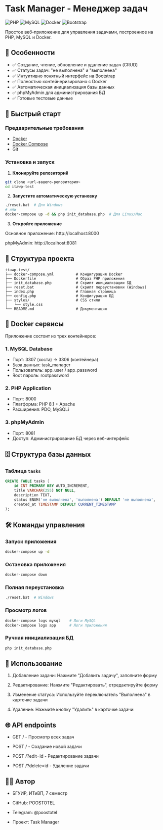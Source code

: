 # Task Manager - Менеджер задач

![PHP](https://img.shields.io/badge/PHP-8.1+-777BB4?style=for-the-badge&logo=php&logoColor=white)
![MySQL](https://img.shields.io/badge/MySQL-8.0-4479A1?style=for-the-badge&logo=mysql&logoColor=white)
![Docker](https://img.shields.io/badge/Docker-3.8-2496ED?style=for-the-badge&logo=docker&logoColor=white)
![Bootstrap](https://img.shields.io/badge/Bootstrap-5.x-7952B3?style=for-the-badge&logo=bootstrap&logoColor=white)

Простое веб-приложение для управления задачами, построенное на PHP, MySQL и Docker.

## 🌟 Особенности

- ✅ Создание, чтение, обновление и удаление задач (CRUD)
- ✅ Статусы задач: "не выполнена" и "выполнена"
- ✅ Интуитивно понятный интерфейс на Bootstrap
- ✅ Полностью контейнеризировано с Docker
- ✅ Автоматическая инициализация базы данных
- ✅ phpMyAdmin для администрирования БД
- ✅ Готовые тестовые данные

## 🚀 Быстрый старт

### Предварительные требования

- [Docker](https://www.docker.com/get-started/)
- [Docker Compose](https://docs.docker.com/compose/install/)
- Git

### Установка и запуск

1. **Клонируйте репозиторий**
```bash
git clone <url-вашего-репозитория>
cd itawp-test
```

2. **Запустите автоматическую установку**
```bash
./reset.bat  # Для Windows
# или
docker-compose up -d && php init_database.php  # Для Linux/Mac
```

3. **Откройте приложение**

Основное приложение: http://localhost:8000

phpMyAdmin: http://localhost:8081

## 📁 Структура проекта

```text
itawp-test/
├── docker-compose.yml          # Конфигурация Docker
├── Dockerfile                  # Образ PHP приложения
├── init_database.php           # Скрипт инициализации БД
├── reset.bat                   # Скрипт переустановки (Windows)
├── index.php                   # Главная страница
├── config.php                  # Конфигурация БД
├── styles/                     # CSS стили
│   └── style.css
└── README.md                   # Документация
```

## 🐳 Docker сервисы
Приложение состоит из трех контейнеров:

### 1. MySQL Database
- Порт: 3307 (хоста) → 3306 (контейнера)
- База данных: task_manager
- Пользователь: app_user / app_password
- Root пароль: rootpassword

### 2. PHP Application
- Порт: 8000
- Платформа: PHP 8.1 + Apache
- Расширения: PDO, MySQLi

### 3. phpMyAdmin
- Порт: 8081
- Доступ: Администрирование БД через веб-интерфейс

## 🗄️ Структура базы данных

### Таблица ```tasks```
```sql
CREATE TABLE tasks (
    id INT PRIMARY KEY AUTO_INCREMENT,
    title VARCHAR(255) NOT NULL,
    description TEXT,
    status ENUM('не выполнена', 'выполнена') DEFAULT 'не выполнена',
    created_at TIMESTAMP DEFAULT CURRENT_TIMESTAMP
);
```

## 🛠️ Команды управления
### Запуск приложения
```bash
docker-compose up -d
```
### Остановка приложения
```bash
docker-compose down
```
### Полная переустановка
```bash
./reset.bat  # Windows
```
### Просмотр логов
```bash
docker-compose logs mysql    # Логи MySQL
docker-compose logs app      # Логи приложения
```
### Ручная инициализация БД
```bash
php init_database.php
```

## 📝 Использование

1. Добавление задачи: Нажмите "Добавить задачу", заполните форму

2. Редактирование: Нажмите "Редактировать", отредактируйте форму

3. Изменение статуса: Используйте переключатель "Выполнена" в карточке задачи

4. Удаление: Нажмите кнопку "Удалить" в карточке задачи

## 🌐 API endpoints

- GET / - Просмотр всех задач

- POST / - Создание новой задачи

- POST /?edit=id - Редактирование задачи

- POST /?delete=id - Удаление задачи

## 👨‍🎓 Автор

- БГУИР, ИТиВП, 7 семестр

- GitHub: POOSTOTEL

- Telegram: @poostotel

- Проект: Task Manager